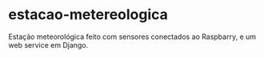 # estacao-metereologica
Estação meteorológica feito com sensores conectados ao Raspbarry, e um web service em Django.
